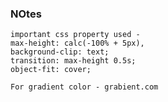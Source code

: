 ### NOtes
    important css property used - 
    max-height: calc(-100% + 5px), 
    background-clip: text;
    transition: max-height 0.5s;
    object-fit: cover;

    For gradient color - grabient.com
